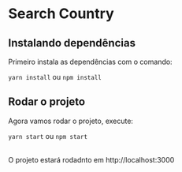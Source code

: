 # Search Country

## Instalando dependências

<p>Primeiro instala as dependências com o comando:</p>
<code>yarn install</code> <span>ou</span> <code>npm install</code>

## Rodar o projeto

<p>Agora vamos rodar o projeto, execute:</p>
<code>yarn start</code> <span>ou</span> <code>npm start</code>
<br></br>
<p>O projeto estará rodadnto em http://localhost:3000</p>
